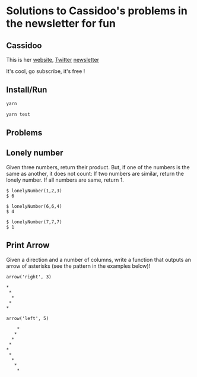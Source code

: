 # Solutions to Cassidoo's problems in the newsletter for fun

## Cassidoo

This is her [website](https://cassidoo.co/), [Twitter](https://twitter.com/cassidoo/)
[newsletter](https://cassidoo.co/newsletter/)

It's cool, go subscribe, it's free !

## Install/Run

```bash
yarn
```

```bash
yarn test
```

## Problems

## Lonely number

Given three numbers, return their product. But, if one of the numbers is the same as another, it does not count: If two numbers are similar, return the lonely number. If all numbers are same, return 1.

```
$ lonelyNumber(1,2,3)
$ 6

$ lonelyNumber(6,6,4)
$ 4

$ lonelyNumber(7,7,7)
$ 1
```

## Print Arrow

Given a direction and a number of columns, write a function that outputs an arrow of asterisks (see the pattern in the examples below)!

`arrow('right', 3)`

```
*
 *
  *
 *
*
```

`arrow('left', 5)`

```
    *
   *
  *
 *
*
 *
  *
   *
    *
```
